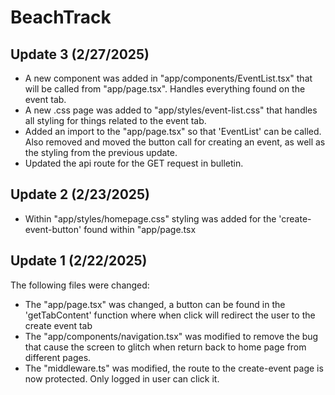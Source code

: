 # BeachTrack

## Update 3 (2/27/2025)
- A new component was added in "app/components/EventList.tsx" that will be called from "app/page.tsx". Handles everything found on the event tab.
- A new .css page was added to "app/styles/event-list.css" that handles all styling for things related to the event tab.
- Added an import to the "app/page.tsx" so that 'EventList' can be called. Also removed and moved the button call for creating an event, as well as the styling from the previous update.
- Updated the api route for the GET request in bulletin.

## Update 2 (2/23/2025)
- Within "app/styles/homepage.css" styling was added for the 'create-event-button' found within "app/page.tsx
  
## Update 1 (2/22/2025)
The following files were changed:
- The "app/page.tsx" was changed, a button can be found in the 'getTabContent' function where when click will redirect the user to the create event tab
- The "app/components/navigation.tsx" was modified to remove the bug that cause the screen to glitch when return back to home page from different pages.
- The "middleware.ts" was modified, the route to the create-event page is now protected. Only logged in user can click it.
